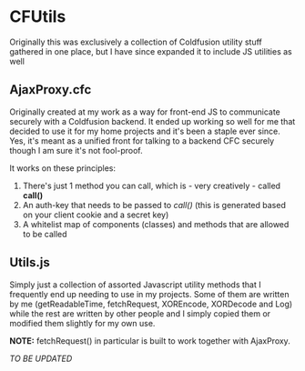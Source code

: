 # CFUtils
Originally this was exclusively a collection of Coldfusion utility stuff gathered in one place, but I have since expanded it to include JS utilities as well

## AjaxProxy.cfc
Originally created at my work as a way for front-end JS to communicate securely with a Coldfusion backend. 
It ended up working so well for me that decided to use it for my home projects and it's been a staple ever since.
Yes, it's meant as a unified front for talking to a backend CFC securely though I am sure it's not fool-proof. 

It works on these principles:
1. There's just 1 method you can call, which is - very creatively - called **call()**
1. An auth-key that needs to be passed to *call()* (this is generated based on your client cookie and a secret key)
1. A whitelist map of components (classes) and methods that are allowed to be called

## Utils.js
Simply just a collection of assorted Javascript utility methods that I frequently end up needing to use in my projects.
Some of them are written by me (getReadableTime, fetchRequest, XOREncode, XORDecode and Log) while the rest are written by other
people and I simply copied them or modified them slightly for my own use.

**NOTE:** fetchRequest() in particular is built to work together with AjaxProxy.

_TO BE UPDATED_
